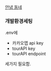 [안녕 동네](https://hivillage.wnsdufdl.com/)

### 개발환경세팅

.env에 
- 카카오맵 api key
- tourAPI key
- tourAPI endpoint

세가지 필요함.

